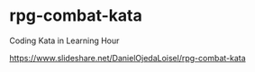 # rpg-combat-kata
Coding Kata in Learning Hour

https://www.slideshare.net/DanielOjedaLoisel/rpg-combat-kata
